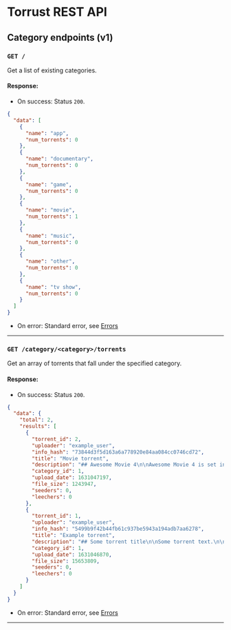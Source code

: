 # Torrust REST API

## Category endpoints (v1)
### `GET /`
Get a list of existing categories.

#### Response:
- On success: Status `200`.
```json
{
  "data": [
    {
      "name": "app",
      "num_torrents": 0
    },
    {
      "name": "documentary",
      "num_torrents": 0
    },
    {
      "name": "game",
      "num_torrents": 0
    },
    {
      "name": "movie",
      "num_torrents": 1
    },
    {
      "name": "music",
      "num_torrents": 0
    },
    {
      "name": "other",
      "num_torrents": 0
    },
    {
      "name": "tv show",
      "num_torrents": 0
    }
  ]
}
```
- On error: Standard error, see [Errors](API.md#errors)

---

### `GET /category/<category>/torrents`
Get an array of torrents that fall under the specified category.

#### Response:
- On success: Status `200`.
```json
{
  "data": {
    "total": 2,
    "results": [
      {
        "torrent_id": 2,
        "uploader": "example_user",
        "info_hash": "73844d3f5d163a6a778920e84aa084cc0746cd72",
        "title": "Movie torrent",
        "description": "## Awesome Movie 4\n\nAwesome Movie 4 is set in Alabama and is the succesor of Awesome Movie 3.\nGet ready for an even bigger adventure.",
        "category_id": 1,
        "upload_date": 1631047197,
        "file_size": 1243947,
        "seeders": 0,
        "leechers": 0
      },
      {
        "torrent_id": 1,
        "uploader": "example_user",
        "info_hash": "5499b9f42b44fb61c937be5943a194adb7aa6278",
        "title": "Example torrent",
        "description": "## Some torrent title\n\nSome torrent text.\n\n---",
        "category_id": 1,
        "upload_date": 1631046870,
        "file_size": 15653809,
        "seeders": 0,
        "leechers": 0
      }
    ]
  }
}
```
- On error: Standard error, see [Errors](API.md#errors)

---